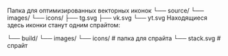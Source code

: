 Папка для оптимизированных векторных иконок
└── source/
    └── images/
        └── icons/
            ├── tg.svg
            ├── vk.svg
            └── yt.svg
Находящиеся здесь иконки станут одним спрайтом:

└── build/
    └── images/
        └── icons/                # папка для спрайта
            └── stack.svg         # спрайт
